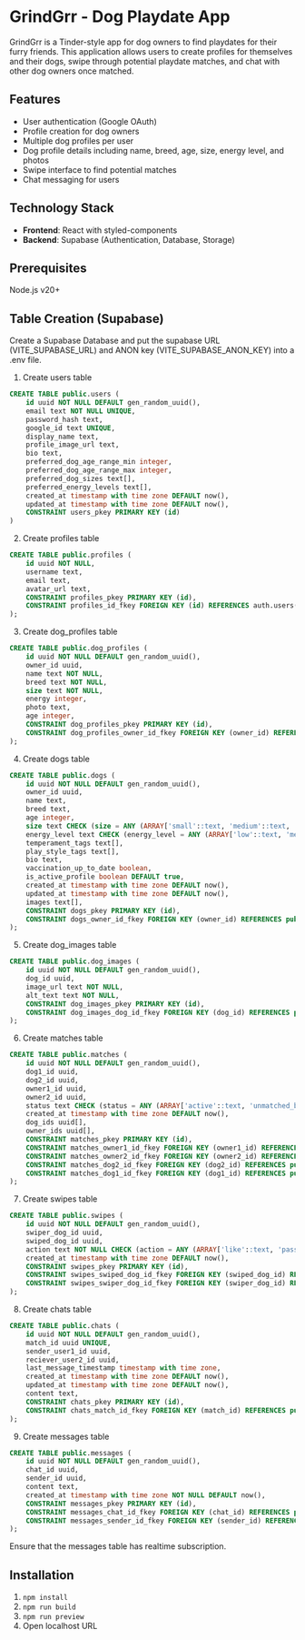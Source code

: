 # GrindGrr - Dog Playdate App

GrindGrr is a Tinder-style app for dog owners to find playdates for their furry friends. This application allows users to create profiles for themselves and their dogs, swipe through potential playdate matches, and chat with other dog owners once matched.

## Features

- User authentication (Google OAuth)
- Profile creation for dog owners
- Multiple dog profiles per user
- Dog profile details including name, breed, age, size, energy level, and photos
- Swipe interface to find potential matches
- Chat messaging for users

## Technology Stack

- **Frontend**: React with styled-components
- **Backend**: Supabase (Authentication, Database, Storage)

## Prerequisites

Node.js v20+

## Table Creation (Supabase)
Create a Supabase Database and put the supabase URL (VITE_SUPABASE_URL) and ANON key (VITE_SUPABASE_ANON_KEY) into a .env file.

1. Create users table
```sql
CREATE TABLE public.users (
    id uuid NOT NULL DEFAULT gen_random_uuid(),
    email text NOT NULL UNIQUE,
    password_hash text,
    google_id text UNIQUE,
    display_name text,
    profile_image_url text,
    bio text,
    preferred_dog_age_range_min integer,
    preferred_dog_age_range_max integer,
    preferred_dog_sizes text[],
    preferred_energy_levels text[],
    created_at timestamp with time zone DEFAULT now(),
    updated_at timestamp with time zone DEFAULT now(),
    CONSTRAINT users_pkey PRIMARY KEY (id)
)
```
2. Create profiles table
```sql
CREATE TABLE public.profiles (
    id uuid NOT NULL,
    username text,
    email text,
    avatar_url text,
    CONSTRAINT profiles_pkey PRIMARY KEY (id),
    CONSTRAINT profiles_id_fkey FOREIGN KEY (id) REFERENCES auth.users(id)
);
```
3. Create dog_profiles table
```sql
CREATE TABLE public.dog_profiles (
    id uuid NOT NULL DEFAULT gen_random_uuid(),
    owner_id uuid,
    name text NOT NULL,
    breed text NOT NULL,
    size text NOT NULL,
    energy integer,
    photo text,
    age integer,
    CONSTRAINT dog_profiles_pkey PRIMARY KEY (id),
    CONSTRAINT dog_profiles_owner_id_fkey FOREIGN KEY (owner_id) REFERENCES public.profiles(id)
);
```
4. Create dogs table
```sql
CREATE TABLE public.dogs (
    id uuid NOT NULL DEFAULT gen_random_uuid(),
    owner_id uuid,
    name text,
    breed text,
    age integer,
    size text CHECK (size = ANY (ARRAY['small'::text, 'medium'::text, 'large'::text])),
    energy_level text CHECK (energy_level = ANY (ARRAY['low'::text, 'medium'::text, 'high'::text])),
    temperament_tags text[],
    play_style_tags text[],
    bio text,
    vaccination_up_to_date boolean,
    is_active_profile boolean DEFAULT true,
    created_at timestamp with time zone DEFAULT now(),
    updated_at timestamp with time zone DEFAULT now(),
    images text[],
    CONSTRAINT dogs_pkey PRIMARY KEY (id),
    CONSTRAINT dogs_owner_id_fkey FOREIGN KEY (owner_id) REFERENCES public.users(id)
);
```
5. Create dog_images table
```sql
CREATE TABLE public.dog_images (
    id uuid NOT NULL DEFAULT gen_random_uuid(),
    dog_id uuid,
    image_url text NOT NULL,
    alt_text text NOT NULL,
    CONSTRAINT dog_images_pkey PRIMARY KEY (id),
    CONSTRAINT dog_images_dog_id_fkey FOREIGN KEY (dog_id) REFERENCES public.dogs(id)
);
```
6. Create matches table
```sql
CREATE TABLE public.matches (
    id uuid NOT NULL DEFAULT gen_random_uuid(),
    dog1_id uuid,
    dog2_id uuid,
    owner1_id uuid,
    owner2_id uuid,
    status text CHECK (status = ANY (ARRAY['active'::text, 'unmatched_by_user1'::text, 'unmatched_by_user2'::text, 'blocked'::text])),
    created_at timestamp with time zone DEFAULT now(),
    dog_ids uuid[],
    owner_ids uuid[],
    CONSTRAINT matches_pkey PRIMARY KEY (id),
    CONSTRAINT matches_owner1_id_fkey FOREIGN KEY (owner1_id) REFERENCES public.profiles(id),
    CONSTRAINT matches_owner2_id_fkey FOREIGN KEY (owner2_id) REFERENCES public.profiles(id),
    CONSTRAINT matches_dog2_id_fkey FOREIGN KEY (dog2_id) REFERENCES public.dog_profiles(id),
    CONSTRAINT matches_dog1_id_fkey FOREIGN KEY (dog1_id) REFERENCES public.dog_profiles(id)
);
```
7. Create swipes table
```sql
CREATE TABLE public.swipes (
    id uuid NOT NULL DEFAULT gen_random_uuid(),
    swiper_dog_id uuid,
    swiped_dog_id uuid,
    action text NOT NULL CHECK (action = ANY (ARRAY['like'::text, 'pass'::text])),
    created_at timestamp with time zone DEFAULT now(),
    CONSTRAINT swipes_pkey PRIMARY KEY (id),
    CONSTRAINT swipes_swiped_dog_id_fkey FOREIGN KEY (swiped_dog_id) REFERENCES public.dog_profiles(id),
    CONSTRAINT swipes_swiper_dog_id_fkey FOREIGN KEY (swiper_dog_id) REFERENCES public.dog_profiles(id)
);
```
8. Create chats table
```sql
CREATE TABLE public.chats (
    id uuid NOT NULL DEFAULT gen_random_uuid(),
    match_id uuid UNIQUE,
    sender_user1_id uuid,
    reciever_user2_id uuid,
    last_message_timestamp timestamp with time zone,
    created_at timestamp with time zone DEFAULT now(),
    updated_at timestamp with time zone DEFAULT now(),
    content text,
    CONSTRAINT chats_pkey PRIMARY KEY (id),
    CONSTRAINT chats_match_id_fkey FOREIGN KEY (match_id) REFERENCES public.matches(id)
);
```
9. Create messages table
```sql
CREATE TABLE public.messages (
    id uuid NOT NULL DEFAULT gen_random_uuid(),
    chat_id uuid,
    sender_id uuid,
    content text,
    created_at timestamp with time zone NOT NULL DEFAULT now(),
    CONSTRAINT messages_pkey PRIMARY KEY (id),
    CONSTRAINT messages_chat_id_fkey FOREIGN KEY (chat_id) REFERENCES public.chats(id),
    CONSTRAINT messages_sender_id_fkey FOREIGN KEY (sender_id) REFERENCES public.profiles(id)
);
```
Ensure that the messages table has realtime subscription.

## Installation

1. `npm install`
2. `npm run build`
3. `npm run preview`
4. Open localhost URL
